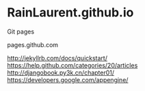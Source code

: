 RainLaurent.github.io
=====================

Git pages

pages.github.com

http://jekyllrb.com/docs/quickstart/
https://help.github.com/categories/20/articles
http://djangobook.py3k.cn/chapter01/
https://developers.google.com/appengine/